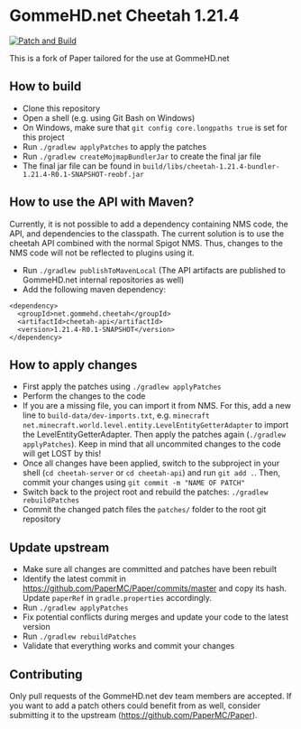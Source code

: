 # GommeHD.net Cheetah 1.21.4

[![Patch and Build](https://github.com/gommehdnet/cheetah/actions/workflows/build.yml/badge.svg)](https://github.com/gommehdnet/cheetah/actions/workflows/build.yml)

This is a fork of Paper tailored for the use at GommeHD.net

## How to build
- Clone this repository
- Open a shell (e.g. using Git Bash on Windows)
- On Windows, make sure that `git config core.longpaths true` is set for this project
- Run `./gradlew applyPatches` to apply the patches
- Run `./gradlew createMojmapBundlerJar` to create the final jar file
- The final jar file can be found in `build/libs/cheetah-1.21.4-bundler-1.21.4-R0.1-SNAPSHOT-reobf.jar`

## How to use the API with Maven?
Currently, it is not possible to add a dependency containing NMS code, the API, and dependencies to the classpath. The current solution is to use the cheetah API combined with the normal Spigot NMS. 
Thus, changes to the NMS code will not be reflected to plugins using it.
- Run `./gradlew publishToMavenLocal` (The API artifacts are published to GommeHD.net internal repositories as well)
- Add the following maven dependency:
```
<dependency>
  <groupId>net.gommehd.cheetah</groupId>
  <artifactId>cheetah-api</artifactId>
  <version>1.21.4-R0.1-SNAPSHOT</version>
</dependency>
```

## How to apply changes
- First apply the patches using `./gradlew applyPatches`
- Perform the changes to the code
- If you are a missing file, you can import it from NMS. For this, add a new line to `build-data/dev-imports.txt`, e.g. `minecraft net.minecraft.world.level.entity.LevelEntityGetterAdapter` to import the LevelEntityGetterAdapter. Then apply the patches again (`./gradlew applyPatches`). Keep in mind that all uncommited changes to the code will get LOST by this!
- Once all changes have been applied, switch to the subproject in your shell (`cd cheetah-server` or `cd cheetah-api`) and run `git add .`. Then, commit your changes using `git commit -m "NAME OF PATCH"`
- Switch back to the project root and rebuild the patches: `./gradlew rebuildPatches`
- Commit the changed patch files the `patches/` folder to the root git repository

## Update upstream
- Make sure all changes are committed and patches have been rebuilt
- Identify the latest commit in https://github.com/PaperMC/Paper/commits/master and copy its hash. Update `paperRef` in `gradle.properties` accordingly.
- Run `./gradlew applyPatches`
- Fix potential conflicts during merges and update your code to the latest version
- Run `./gradlew rebuildPatches`
- Validate that everything works and commit your changes

## Contributing
Only pull requests of the GommeHD.net dev team members are accepted. If you want to add a patch others could benefit from as well, consider submitting it to the upstream (https://github.com/PaperMC/Paper).
